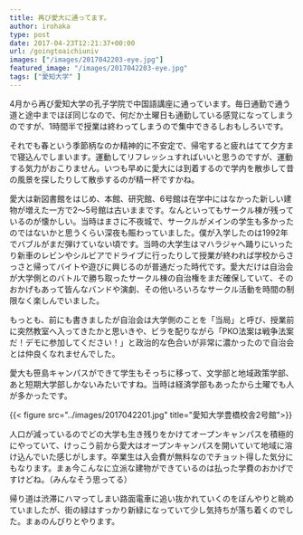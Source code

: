 ```yaml
---
title: 再び愛大に通ってます。
author: irohaka
type: post
date: 2017-04-23T12:21:37+00:00
url: /goingtoaichiuniv
images: ["/images/2017042203-eye.jpg"]
featured_image: "/images/2017042203-eye.jpg"
tags: ["愛知大学" ]
---
```


4月から再び愛知大学の孔子学院で中国語講座に通っています。毎日通勤で通う道と途中までほぼ同じなので、何だか土曜日も通勤している感覚になってしまうのですが、1時間半で授業は終わってしまうので集中できるしおもしろいです。
  
それでも春という季節柄なのか精神的に不安定で、帰宅すると疲れはてて夕方まで寝込んでしまいます。運動してリフレッシュすればいいと思うのですが、運動する気力がおこりません。いつも早めに愛大には到着するので学内を散歩して昔の風景を探したりして散歩するのが精一杯ですかね。

愛大は新図書館をはじめ、本館、研究館、6号館は在学中にはなかった新しい建物が増えた一方で2〜5号館は古いままです。なんといってもサークル棟が残っているのが懐かしい。当時はまさに不夜城で、サークルがメインの学生も多かったのではないかと思うくらい深夜も賑わっていました。僕が入学したのは1992年でバブルがまだ弾けていない頃です。当時の大学生はマハラジャへ踊りにいったり新車のレビンやシルビアでドライブに行ったりして授業が終われば学校からさっさと帰ってバイトや遊びに興じるのが普通だった時代です。愛大だけは自治会が大学側とのバトルで勝ち取ったサークル棟の自治権をまだ確保していて、そのおかげもあって皆んなバンドや演劇、その他いろいろなサークル活動を時間の制限なく楽しんでいました。
  
もっとも、前にも書きましたが自治会は大学側のことを「当局」と呼び、授業前に突然教室へ入ってきたかと思いきや、ビラを配りながら「PKO法案は戦争法案だ！デモに参加してください！」と政治的な色合いが非常に濃かったので自治会とは仲良くなれませんでした。
  
愛大も笹島キャンパスができて学生もそっちに移って、文学部と地域政策学部、あと短期大学部しかないみたいですね。当時は経済学部もあったから土曜でも人が多かったです。

{{< figure src="../images/2017042201.jpg" title="愛知大学豊橋校舎2号館">}}

人口が減っているのでどの大学も生き残りをかけてオープンキャンパスを積極的にやっていて、けっこう前から愛大はオープンキャンパスを開いていて地域に溶け込んでいた感じがします。卒業生は入会費が無料なのでチョット得した気分にもなります。まぁ今こんなに立派な建物ができているのは払った学費のおかげですけどね。（みんなそう思ってる）

帰り道は渋滞にハマってしまい路面電車に追い抜かれていくのをぼんやりと眺めていましたが、街の緑はすっかり新緑になっていて少し気持ちが落ち着くのでした。まぁのんびりとやります。